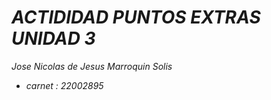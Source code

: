 # _ACTIDIDAD PUNTOS EXTRAS UNIDAD 3_

_Jose Nicolas de Jesus Marroquin Solis_ 
  - _carnet : 22002895_
